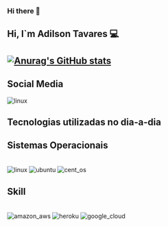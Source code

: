 ### Hi there 👋

<!--
**adilson-tavares/adilson-tavares** is a ✨ _special_ ✨ repository because its `README.md` (this file) appears on your GitHub profile.

Here are some ideas to get you started:

- 🔭 I’m currently working on ...
- 🌱 I’m currently learning ...
- 👯 I’m looking to collaborate on ...
- 🤔 I’m looking for help with ...
- 💬 Ask me about ...
- 📫 How to reach me: ...
- 😄 Pronouns: ...
- ⚡ Fun fact: ...
-->
<H2> Hi, I`m Adilson Tavares 💻<H2>
  
[![Anurag's GitHub stats](https://github-readme-stats.vercel.app/api?username=adilson-tavares&show_icons=true&theme=tokyonight)](https://github.com/anuraghazra/github-readme-stats)

## Social Media
 <div style="display: inline_block">
  <img align="center" alt="linux" src="https://img.shields.io/badge/LinkedIn-0077B5?style=for-the-badge&logo=linkedin&logoColor=white"/>
 </div>
  
 
## Tecnologias utilizadas no dia-a-dia
  

## Sistemas Operacionais
  
<div style="display: inline_block"><br/>
    <img align="center" alt="linux" src="https://img.shields.io/badge/Linux-FCC624?style=for-the-badge&logo=linux&logoColor=black"/>
    <img align="center" alt="ubuntu" src="https://img.shields.io/badge/Ubuntu-E95420?style=for-the-badge&logo=ubuntu&logoColor=white"/>
    <img align="center" alt="cent_os" src="https://img.shields.io/badge/Cent%20OS-262577?style=for-the-badge&logo=CentOS&logoColor=white"/>
</div>
  
## Skill
  <div style="display: inline_block"><br/>
    <img align="center" alt="amazon_aws" src="https://img.shields.io/badge/Amazon_AWS-232F3E?style=for-the-badge&logo=amazon-aws&logoColor=white"/>
    <img align="center" alt="heroku" src="https://img.shields.io/badge/Heroku-430098?style=for-the-badge&logo=heroku&logoColor=white"/>
    <img align="center" alt="google_cloud" src="https://img.shields.io/badge/Google_Cloud-4285F4?style=for-the-badge&logo=google-cloud&logoColor=white"/>
</div>
 
